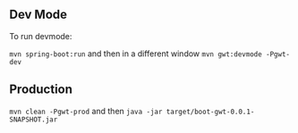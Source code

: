 ## Dev Mode

To run devmode: 

`mvn spring-boot:run` and then in a different window `mvn gwt:devmode -Pgwt-dev`


## Production
`mvn clean -Pgwt-prod` and then `java -jar target/boot-gwt-0.0.1-SNAPSHOT.jar`